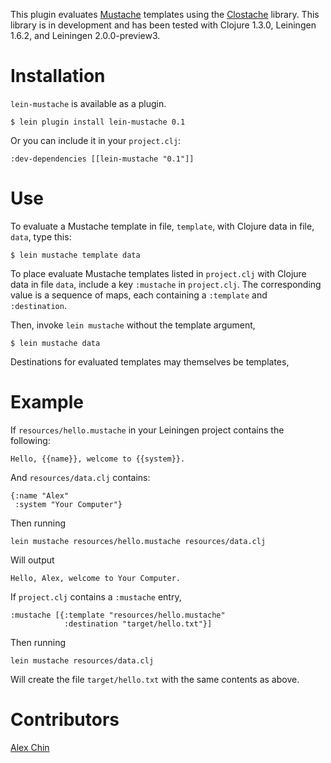 This plugin evaluates [Mustache](http://mustache.github.com/) templates using the [Clostache](https://github.com/fhd/clostache) library. This library is in development and has been tested with Clojure 1.3.0, Leiningen 1.6.2, and Leiningen 2.0.0-preview3.

Installation
============

`lein-mustache` is available as a plugin.

    $ lein plugin install lein-mustache 0.1

Or you can include it in your `project.clj`:

    :dev-dependencies [[lein-mustache "0.1"]]

Use
===

To evaluate a Mustache template in file, `template`, with Clojure data in file, `data`, type this:

    $ lein mustache template data

To place evaluate Mustache templates listed in `project.clj` with Clojure data in file `data`, include a key `:mustache` in `project.clj`.  The corresponding value is a sequence of maps, each containing a `:template` and `:destination`.

Then, invoke `lein mustache` without the template argument,

    $ lein mustache data

Destinations for evaluated templates may themselves be templates,

Example
=======

If `resources/hello.mustache` in your Leiningen project contains the following:

    Hello, {{name}}, welcome to {{system}}.

And `resources/data.clj` contains:

    {:name "Alex"
     :system "Your Computer"}

Then running

    lein mustache resources/hello.mustache resources/data.clj

Will output

    Hello, Alex, welcome to Your Computer.

If `project.clj` contains a `:mustache` entry,

    :mustache [{:template "resources/hello.mustache"
                :destination "target/hello.txt"}]

Then running

    lein mustache resources/data.clj

Will create the file `target/hello.txt` with the same contents as above.

Contributors
============

[Alex Chin](https://github.com/achin)
